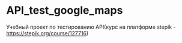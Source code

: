 # API_test_google_maps
Учебный проект по тестированию API(курс на платформе stepik - https://stepik.org/course/127716)
